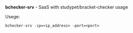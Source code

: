 **bchecker-srv** - SaaS with studypet/bracket-checker usage

Usege: 
```
bchecker-srv -ip=<ip_address> -port=<port>
```

